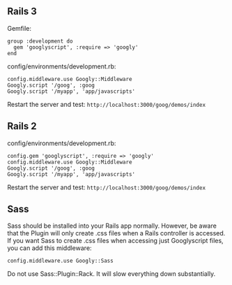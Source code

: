 ## Rails 3

Gemfile:

    group :development do
      gem 'googlyscript', :require => 'googly'
    end

config/environments/development.rb:

    config.middleware.use Googly::Middleware
    Googly.script '/goog', :goog
    Googly.script '/myapp', 'app/javascripts'

Restart the server and test: `http://localhost:3000/goog/demos/index`

## Rails 2

config/environments/development.rb:

    config.gem 'googlyscript', :require => 'googly'
    config.middleware.use Googly::Middleware
    Googly.script '/goog', :goog
    Googly.script '/myapp', 'app/javascripts'
    
Restart the server and test: `http://localhost:3000/goog/demos/index`

## Sass

Sass should be installed into your Rails app normally.  However, be aware
that the Plugin will only create .css files when a Rails controller is accessed.
If you want Sass to create .css files when accessing just Googlyscript files,
you can add this middleware:

    config.middleware.use Googly::Sass

Do not use Sass::Plugin::Rack.  It will slow everything down substantially.
